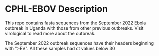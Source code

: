 # CPHL-EBOV Description

This repo contains fasta sequences from the September 2022 Ebola outbreak in Uganda with those from other previous outbreaks. Visit virological to read more about the outbreak.

The September 2022 outbreak sequences have their headers beginning with ">EV". All these samples had ct values below 30
